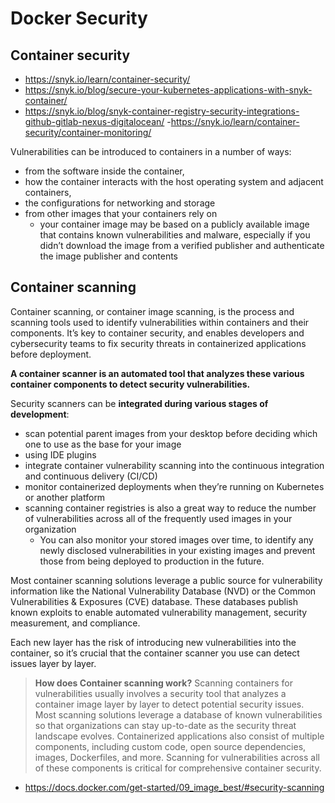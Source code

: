 # Docker Security


## Container security
- https://snyk.io/learn/container-security/
- https://snyk.io/blog/secure-your-kubernetes-applications-with-snyk-container/
- https://snyk.io/blog/snyk-container-registry-security-integrations-github-gitlab-nexus-digitalocean/
-https://snyk.io/learn/container-security/container-monitoring/

Vulnerabilities can be introduced to containers in a number of ways: 
- from the software inside the container, 
- how the container interacts with the host operating system and adjacent containers, 
- the configurations for networking and storage
- from other images that your containers rely on
    - your container image may be based on a publicly available image that contains known vulnerabilities and malware, especially if you didn’t download the image from a verified publisher and authenticate the image publisher and contents


## Container scanning

Container scanning, or container image scanning, is the process and scanning tools used to identify vulnerabilities within containers and their components. It’s key to container security, and enables developers and cybersecurity teams to fix security threats in containerized applications before deployment.

**A container scanner is an automated tool that analyzes these various container components to detect security vulnerabilities.**

Security scanners can be **integrated during various stages of development**:
- scan potential parent images from your desktop before deciding which one to use as the base for your image
- using IDE plugins
- integrate container vulnerability scanning into the continuous integration and continuous delivery (CI/CD)
- monitor containerized deployments when they’re running on Kubernetes or another platform
- scanning container registries is also a great way to reduce the number of vulnerabilities across all of the frequently used images in your organization
    - You can also monitor your stored images over time, to identify any newly disclosed vulnerabilities in your existing images and prevent those from being deployed to production in the future.

Most container scanning solutions leverage a public source for vulnerability information like the National Vulnerability Database (NVD) or the Common Vulnerabilities & Exposures (CVE) database. These databases publish known exploits to enable automated vulnerability management, security measurement, and compliance. 

Each new layer has the risk of introducing new vulnerabilities into the container, so it’s crucial that the container scanner you use can detect issues layer by layer.

> **How does Container scanning work?** Scanning containers for vulnerabilities usually involves a security tool that analyzes a container image layer by layer to detect potential security issues. Most scanning solutions leverage a database of known vulnerabilities so that organizations can stay up-to-date as the security threat landscape evolves. Containerized applications also consist of multiple components, including custom code, open source dependencies, images, Dockerfiles, and more. Scanning for vulnerabilities across all of these components is critical for comprehensive container security.


- https://docs.docker.com/get-started/09_image_best/#security-scanning